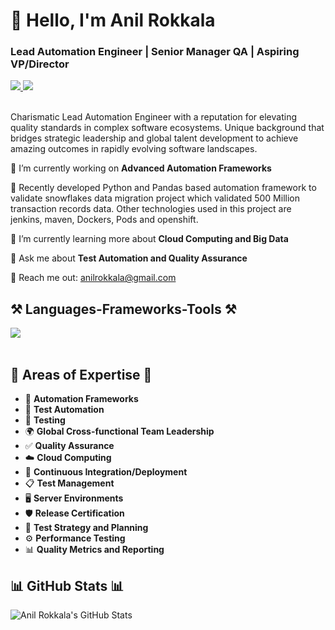 # 👋 Hello, I'm Anil Rokkala

<h3 align="left">Lead Automation Engineer | Senior Manager QA | Aspiring VP/Director</h3>

<div align="left">
  <a href="mailto:anilrokkala@gmail.com" target="_blank">
    <img src="https://img.shields.io/badge/Gmail-D14836?style=for-the-badge&logo=gmail&logoColor=white" target="_blank" />
  </a> 
  <a href="https://www.linkedin.com/in/anilrokkala/" target="_blank">
    <img src="https://img.shields.io/badge/LinkedIn-0077B5?style=for-the-badge&logo=linkedin&logoColor=white" target="_blank" />
  </a>
</div>

<br>

Charismatic Lead Automation Engineer with a reputation for elevating quality standards in complex software ecosystems. Unique background that bridges strategic leadership and global talent development to achieve amazing outcomes in rapidly evolving software landscapes.

<div align="left">
 
 🔭 I’m currently working on **Advanced Automation Frameworks**
 
 🔭 Recently developed Python and Pandas based automation framework to validate snowflakes data migration project which validated 500 Million transaction records data. Other technologies used in this project are jenkins, maven, Dockers, Pods and openshift. 
 
 🌱 I’m currently learning more about **Cloud Computing and Big Data**

💬 Ask me about **Test Automation and Quality Assurance**

📧 Reach me out: anilrokkala@gmail.com

</div>

<h2 align="left">⚒️ Languages-Frameworks-Tools ⚒️</h2>
<div align="left">
    <img src="https://skillicons.dev/icons?i=java,python,ruby,javascript,selenium,github,aws,azure,docker,kubernetes,mysql,mongodb" /><br>
</div>

<br/>

<h2 align="left">🌟 Areas of Expertise 🌟</h2>

<div align="left">
  
  - 🚀 **Automation Frameworks**
  - 🤖 **Test Automation**
  - 🧪 **Testing**
  - 🌍 **Global Cross-functional Team Leadership**
  - ✅ **Quality Assurance**
  - ☁️ **Cloud Computing**
  - 🔄 **Continuous Integration/Deployment**
  - 📋 **Test Management**
  - 🖥️ **Server Environments**
  - 🛡️ **Release Certification**
  - 📝 **Test Strategy and Planning**
  - ⚙️ **Performance Testing**
  - 📊 **Quality Metrics and Reporting**
    
</div>

<h2 align="left">📊 GitHub Stats 📊</h2>

![Anil Rokkala's GitHub Stats](https://github-readme-stats.vercel.app/api?username=rokkys&show_icons=true&theme=radical)
